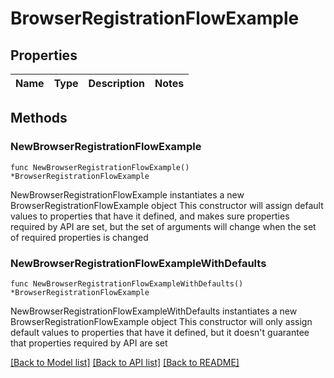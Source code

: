 # BrowserRegistrationFlowExample

## Properties

Name | Type | Description | Notes
------------ | ------------- | ------------- | -------------

## Methods

### NewBrowserRegistrationFlowExample

`func NewBrowserRegistrationFlowExample() *BrowserRegistrationFlowExample`

NewBrowserRegistrationFlowExample instantiates a new BrowserRegistrationFlowExample object
This constructor will assign default values to properties that have it defined,
and makes sure properties required by API are set, but the set of arguments
will change when the set of required properties is changed

### NewBrowserRegistrationFlowExampleWithDefaults

`func NewBrowserRegistrationFlowExampleWithDefaults() *BrowserRegistrationFlowExample`

NewBrowserRegistrationFlowExampleWithDefaults instantiates a new BrowserRegistrationFlowExample object
This constructor will only assign default values to properties that have it defined,
but it doesn't guarantee that properties required by API are set


[[Back to Model list]](../README.md#documentation-for-models) [[Back to API list]](../README.md#documentation-for-api-endpoints) [[Back to README]](../README.md)


